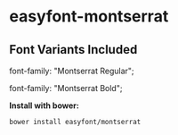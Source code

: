 # easyfont-montserrat

## Font Variants Included

font-family: "Montserrat Regular";

font-family: "Montserrat Bold";

**Install with bower:**

    bower install easyfont/montserrat

